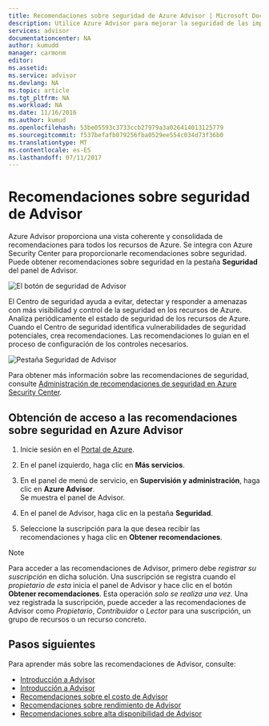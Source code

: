 ```yaml
---
title: Recomendaciones sobre seguridad de Azure Advisor | Microsoft Docs
description: Utilice Azure Advisor para mejorar la seguridad de las implementaciones de Azure.
services: advisor
documentationcenter: NA
author: kumudd
manager: carmonm
editor: 
ms.assetid: 
ms.service: advisor
ms.devlang: NA
ms.topic: article
ms.tgt_pltfrm: NA
ms.workload: NA
ms.date: 11/16/2016
ms.author: kumud
ms.openlocfilehash: 53be05593c3733ccb27979a3a026414013125779
ms.sourcegitcommit: f537befafb079256fba0529ee554c034d73f36b0
ms.translationtype: MT
ms.contentlocale: es-ES
ms.lasthandoff: 07/11/2017
---
```

# <a name="advisor-security-recommendations"></a>Recomendaciones sobre seguridad de Advisor

Azure Advisor proporciona una vista coherente y consolidada de recomendaciones para todos los recursos de Azure. Se integra con Azure Security Center para proporcionarle recomendaciones sobre seguridad. Puede obtener recomendaciones sobre seguridad en la pestaña **Seguridad** del panel de Advisor.

![El botón de seguridad de Advisor](./media/advisor-security-recommendations/advisor-security-tab.png)

El Centro de seguridad ayuda a evitar, detectar y responder a amenazas con más visibilidad y control de la seguridad en los recursos de Azure. Analiza periódicamente el estado de seguridad de los recursos de Azure. Cuando el Centro de seguridad identifica vulnerabilidades de seguridad potenciales, crea recomendaciones. Las recomendaciones lo guían en el proceso de configuración de los controles necesarios. 

![Pestaña Seguridad de Advisor](./media/advisor-security-recommendations/advisor-security-recommendations.png)

Para obtener más información sobre las recomendaciones de seguridad, consulte [Administración de recomendaciones de seguridad en Azure Security Center](https://azure.microsoft.com/en-us/documentation/articles/security-center-recommendations/).

## <a name="how-to-access-security-recommendations-in-azure-advisor"></a>Obtención de acceso a las recomendaciones sobre seguridad en Azure Advisor

1. Inicie sesión en el [Portal de Azure](https://portal.azure.com).

2. En el panel izquierdo, haga clic en **Más servicios**.

3. En el panel de menú de servicio, en **Supervisión y administración**, haga clic en **Azure Advisor**.  
 Se muestra el panel de Advisor.

4. En el panel de Advisor, haga clic en la pestaña **Seguridad**.

5. Seleccione la suscripción para la que desea recibir las recomendaciones y haga clic en **Obtener recomendaciones**.

> [!NOTE]
> Para acceder a las recomendaciones de Advisor, primero debe *registrar su suscripción* en dicha solución. Una suscripción se registra cuando el *propietario de esta* inicia el panel de Advisor y hace clic en el botón **Obtener recomendaciones**. Esta operación *solo se realiza una vez*. Una vez registrada la suscripción, puede acceder a las recomendaciones de Advisor como *Propietario*, *Contribuidor* o *Lector* para una suscripción, un grupo de recursos o un recurso concreto.

## <a name="next-steps"></a>Pasos siguientes

Para aprender más sobre las recomendaciones de Advisor, consulte:
* [Introducción a Advisor](advisor-overview.md)
* [Introducción a Advisor](advisor-get-started.md)
* [Recomendaciones sobre el costo de Advisor](advisor-performance-recommendations.md)
* [Recomendaciones sobre rendimiento de Advisor](advisor-performance-recommendations.md)
* [Recomendaciones sobre alta disponibilidad de Advisor](advisor-high-availability-recommendations.md)


 
